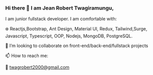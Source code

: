 ### Hi there 👋 I am Jean Robert Twagiramungu,

<!--
**TwagRobert/TwagRobert** is a ✨ _special_ ✨ repository because its `README.md` (this file) appears on your GitHub profile.

Here are some ideas to get you started:

- 🔭 I’m currently working on ...
- 🌱 I’m currently learning ...
- 👯 I’m looking to collaborate on ...
- 🤔 I’m looking for help with ...
- 💬 Ask me about ...
- 📫 How to reach me: ...
- 😄 Pronouns: ...
- ⚡ Fun fact: ...
-->

I am junior fullstack developer. I am comfortable with:

❄️ Reactjs,Bootstrap, Ant Design, Material UI, Redux, Tailwind,Surge, Javascript, Typescript, OOP, Nodejs, MongoDB, PostgreSQL.

👯 I’m looking to collaborate on front-end/back-end/fullstack projects

📫 How to reach me:

📱 twagrobert2000@gmail.com
